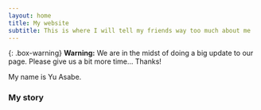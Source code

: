 ```yaml
---
layout: home
title: My website
subtitle: This is where I will tell my friends way too much about me
---
```


{: .box-warning}
**Warning:** We are in the midst of doing a big update to our page. Please give us a bit more time... Thanks!

My name is Yu Asabe.



### My story
